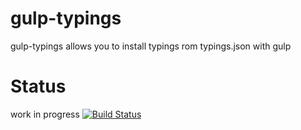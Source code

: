 # gulp-typings
gulp-typings allows you to install typings rom typings.json with gulp

# Status
work in progress
[![Build Status](https://travis-ci.org/pushrocks/gulp-typings.svg?branch=master)](https://travis-ci.org/pushrocks/gulp-typings)
